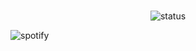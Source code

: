 </h2>
<p align="center">
<br>
<img alt="status"src="https://discord.c99.nl/widget/theme-4/1029788553460334692.png"</div>

![spotify](https://spotify-github-profile.vercel.app/api/view?uid=31xns52yxwixmabkhfy34bdjwzyu&cover_image=true&theme=novatorem&show_offline=false&bar_color=fafffa&bar_color_cover=false)

